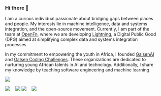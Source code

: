 ### Hi there 👋

I am a curious individual passionate about bridging gaps between places and people. My interests lie in machine intelligence, data and systems integration, and the open-source movement. Currently, I am part of the team at [OpenFn](https://github.com/OpenFn), where we are developing [Lightning](https://github.com/OpenFn/Lightning), a Digital Public Good (DPG) aimed at simplifying complex data and systems integration processes.

In my commitment to empowering the youth in Africa, I founded [GalsenAI](https://twitter.com/galsenai) and [Galsen Coding Challenges](https://twitter.com/GalsenCoding). These organizations are dedicated to nurturing young African talents in AI and technology. Additionally, I share my knowledge by teaching software engineering and machine learning.

![](http://github-profile-summary-cards.vercel.app/api/cards/profile-details?username=elias-ba&theme=dark)

![](http://github-profile-summary-cards.vercel.app/api/cards/repos-per-language?username=elias-ba&theme=dark)⠀ ![](http://github-profile-summary-cards.vercel.app/api/cards/most-commit-language?username=elias-ba&theme=dark)
![](http://github-profile-summary-cards.vercel.app/api/cards/stats?username=elias-ba&theme=dark)⠀ ![](http://github-profile-summary-cards.vercel.app/api/cards/productive-time?username=elias-ba&theme=dark&utcOffset=8)
